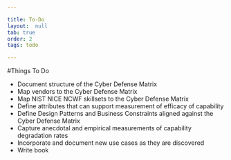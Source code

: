 ```yaml
---

title: To-Do
layout:  null
tab: true
order: 2
tags: todo

---
```


#Things To Do

- Document structure of the Cyber Defense Matrix
- Map vendors to the Cyber Defense Matrix
- Map NIST NICE NCWF skillsets to the Cyber Defense Matrix
- Define attributes that can support measurement of efficacy of capability
- Define Design Patterns and Business Constraints aligned against the Cyber Defense Matrix
- Capture anecdotal and empirical measurements of capability degradation rates
- Incorporate and document new use cases as they are discovered
- Write book